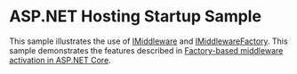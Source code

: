 # ASP.NET Hosting Startup Sample

This sample illustrates the use of [IMiddleware](https://docs.microsoft.com/en-us/dotnet/api/microsoft.aspnetcore.http.imiddleware) and [IMiddlewareFactory](https://docs.microsoft.com/en-us/dotnet/api/microsoft.aspnetcore.http.imiddlewarefactory). This sample demonstrates the features described in [Factory-based middleware activation in ASP.NET Core](https://docs.microsoft.com/aspnet/core/fundamentals/middleware/middleware-extensibility).
